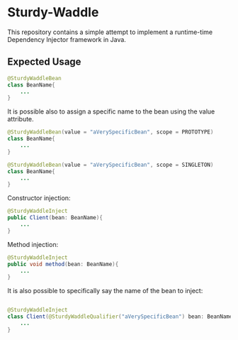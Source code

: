 # Sturdy-Waddle
This repository contains a simple attempt to implement a runtime-time Dependency Injector framework in Java.

## Expected Usage


```Java
@SturdyWaddleBean
class BeanName{
	...
}
```

It is possible also to assign a specific name to the bean using the value attribute.
```Java
@SturdyWaddleBean(value = "aVerySpecificBean", scope = PROTOTYPE)
class BeanName{
	...
}
```

```Java
@SturdyWaddleBean(value = "aVerySpecificBean", scope = SINGLETON)
class BeanName{
	...
}
```

Constructor injection: 

```Java
@SturdyWaddleInject 
public Client(bean: BeanName){
	...
}
```
Method injection:
```Java
@SturdyWaddleInject
public void method(bean: BeanName){
	...
}
```

It is also possible to specifically say the name of the bean to inject:

```Java

@SturdyWaddleInject
class Client(@SturdyWaddleQualifier("aVerySpecificBean") bean: BeanName){
	...
}
```
